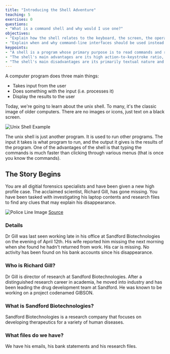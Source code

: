 ```yaml
---
title: "Introducing the Shell Adventure"
teaching: 5
exercises: 0
questions:
- "What is a command shell and why would I use one?"
objectives:
- "Explain how the shell relates to the keyboard, the screen, the operating system, and users' programs."
- "Explain when and why command-line interfaces should be used instead of graphical interfaces."
keypoints:
- "A shell is a program whose primary purpose is to read commands and run other programs."
- "The shell's main advantages are its high action-to-keystroke ratio, its support for automating repetitive tasks, and its capacity to access networked machines."
- "The shell's main disadvantages are its primarily textual nature and how cryptic its commands and operation can be."
---
```


A computer program does three main things:
- Takes input from the user
- Does something with the input (i.e. processes it)
- Display the results to the user

Today, we're going to learn about the unix shell. To many, it's the classic image of older computers. There are no images or icons, just text on a black screen.

![Unix Shell Example](https://upload.wikimedia.org/wikipedia/commons/b/bf/Version_7_UNIX_SIMH_PDP11_Kernels_Shell.png)

The unix shell is just another program. It is used to run other programs. The input it takes is what program to run, and the output it gives is the results of the program. One of the advantages of the shell is that typing the commands is much faster than clicking through various menus (that is once you know the commands).

## The Story Begins

You are all digitial forensics specialists and have been given a new high profile case. The acclaimed scientist, Richard Gill, has gone missing. You have been tasked with investigating his laptop contents and research files to find any clues that may explain his disappearance.

![Police Line Image](https://upload.wikimedia.org/wikipedia/commons/thumb/c/cc/Police_Line_Crime_Scene_2498847226.jpg/640px-Police_Line_Crime_Scene_2498847226.jpg)
[Source](https://commons.wikimedia.org/wiki/File:Police_Line_Crime_Scene_2498847226.jpg)

### Details

Dr Gill was last seen working late in his office at Sandford Biotechnologies on the evening of April 12th. His wife reported him missing the next morning when she found he hadn't returned from work. His car is missing. No activity has been found on his bank accounts since his disappearance.

### Who is Richard Gill?

Dr Gill is director of research at Sandford Biotechnologies. After a distinguished research career in academia, he moved into industry and has been leading the drug development team at Sandford. He was known to be working on a project codenamed GIBSON.

### What is Sandford Biotechnologies?

Sandford Biotechnologies is a research company that focuses on developing therapeutics for a variety of human diseases.

### What files do we have?

We have his emails, his bank statements and his research files.
